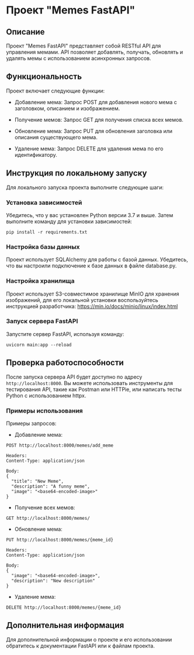 # Проект "Memes FastAPI"
## Описание
Проект "Memes FastAPI" представляет собой RESTful API для управления мемами. API позволяет добавлять, получать, обновлять и удалять мемы с использованием асинхронных запросов.

## Функциональность
Проект включает следующие функции:

- Добавление мема: Запрос POST для добавления нового мема с заголовком, описанием и изображением.

- Получение мемов: Запрос GET для получения списка всех мемов.

- Обновление мема: Запрос PUT для обновления заголовка или описания существующего мема.

- Удаление мема: Запрос DELETE для удаления мема по его идентификатору.

## Инструкция по локальному запуску
Для локального запуска проекта выполните следующие шаги:

### Установка зависимостей

Убедитесь, что у вас установлен Python версии 3.7 и выше. Затем выполните команду для установки зависимостей:

`pip install -r requirements.txt`
### Настройка базы данных

Проект использует SQLAlchemy для работы с базой данных. Убедитесь, что вы настроили подключение к базе данных в файле database.py.

### Настройка хранилища

Проект использует S3-совместимое хранилище MinIO для хранения изображений, для его локальной установки воспользуйтесь инструкцией разработчика: 
https://min.io/docs/minio/linux/index.html


### Запуск сервера FastAPI

Запустите сервер FastAPI, используя команду:

`uvicorn main:app --reload`

## Проверка работоспособности

После запуска сервера API будет доступно по адресу `http://localhost:8000`. Вы можете использовать инструменты для тестирования API, такие как Postman или HTTPie, или написать тесты Python с использованием httpx.

### Примеры использования
Примеры запросов:

- Добавление мема:

```
POST http://localhost:8000/memes/add_meme

Headers:
Content-Type: application/json

Body:
{
  "title": "New Meme",
  "description": "A funny meme",
  "image": "<base64-encoded-image>"
}
```
- Получение всех мемов:
```
GET http://localhost:8000/memes/
```
- Обновление мема:
```
PUT http://localhost:8000/memes/{meme_id}

Headers:
Content-Type: application/json

Body:
{
  "image": "<base64-encoded-image>",
  "description": "New description"
}
```
- Удаление мема:
```
DELETE http://localhost:8000/memes/{meme_id}
```
## Дополнительная информация
Для дополнительной информации о проекте и его использовании обратитесь к документации FastAPI или к файлам проекта.

